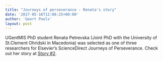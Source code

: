 ```yaml
---
title: "Journeys of perseverance - Renata's story"
date: '2017-05-16T12:08:25+00:00'
author: 'Geert Poels'
layout: post
---
```


UGentMIS PhD student Renata Petrevska (Joint PhD with the University of St.Clement Ohridski in Macedonia) was selected as one of three researchers for Elsevier’s ScienceDirect Journeys of Perseverance. Check out her story at [Story #2](https://www.elsevier.com/promo/sciencedirect/journeys-of-perseverance/a-focus-on-tactical-management).